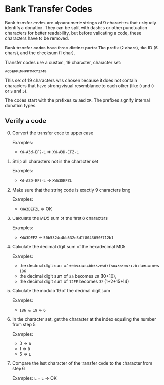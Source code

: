 # Bank Transfer Codes

Bank transfer codes are alphanumeric strings of 9 characters that uniquely identify a donation. 
They can be split with dashes or other punctuation characters for better readability, but before validating a code, these 
characters have to be removed.

Bank transfer codes have three distinct parts: The prefix (2 chars), the ID (6 chars), and the checksum (1 char).

Transfer codes use a custom, 19 character, character set:

	ACDEFKLMNPRTWXYZ349

This set of 19 characters was chosen because it does not contain characters that have strong visual resemblance to each other 
(like `0` and `O` or `S` and `5`).

The codes start with the prefixes `XW` and `XR`. The prefixes signify internal donation types.

## Verify a code

0. Convert the transfer code to upper case

   Examples:
     - `XW-A3d-EFZ-L` => `XW-A3D-EFZ-L`

1. Strip all characters not in the character set

   Examples:
     - `XW-A3D-EFZ-L` => `XWA3DEFZL`

2. Make sure that the string code is exactly 9 characters long

   Examples:
     - `XWA3DEFZL` => OK

3. Calculate the MD5 sum of the first 8 characters

   Examples:
     - `XWA3DEFZ` => `50b5324c4bb532e3d7f80436508712b1`

4. Calculate the decimal digit sum of the hexadecimal MD5 

   Examples:
     - the decimal digit sum of `50b5324c4bb532e3d7f80436508712b1` becomes `186`
     - the decimal digit sum of `aa` becomes `20` (10+10),
     - the decimal digit sum of `12FE` becomes `32` (1+2+15+14)

5. Calculate the modulo 19 of the decimal digit sum

   Examples:
     - `186 & 19` => `6`

6. In the character set, get the character at the index equaling the number from step 5 
   
   Examples: 
     - 0 => `A`
     - 1 => `B`
     - 6 => `L`

7. Compare the last character of the transfer code to the character from step 6

   Examples: `L` = `L` => OK
